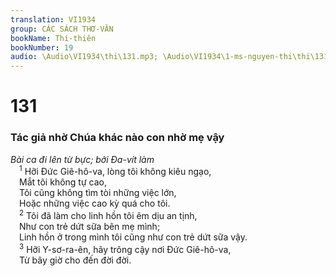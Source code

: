 ```yaml
---
translation: VI1934
group: CÁC SÁCH THƠ-VĂN
bookName: Thi-thiên 
bookNumber: 19
audio: \Audio\VI1934\thi\131.mp3; \Audio\VI1934\1-ms-nguyen-thi\thi\131.mp3
---
```


<div class="title"><h1>131</h1><h3>Tác giả nhờ Chúa khác nào con nhờ mẹ vậy</h3><i>Bài ca đi lên từ bực; bởi Đa-vít làm</i></div>
<span class="verse thi_131_1"> <sup>1</sup> Hỡi Đức Giê-hô-va, lòng tôi không kiêu ngạo, <br/> Mắt tôi không tự cao, <br/> Tôi cũng không tìm tòi những việc lớn, <br/> Hoặc những việc cao kỳ quá cho tôi. <br/></span>
<span class="verse thi_131_2"> <sup>2</sup> Tôi đã làm cho linh hồn tôi êm dịu an tịnh, <br/> Như con trẻ dứt sữa bên mẹ mình; <br/> Linh hồn ở trong mình tôi cũng như con trẻ dứt sữa vậy. <br/></span>
<span class="verse thi_131_3"> <sup>3</sup> Hỡi Y-sơ-ra-ên, hãy trông cậy nơi Đức Giê-hô-va, <br/> Từ bây giờ cho đến đời đời. <br/></span>
